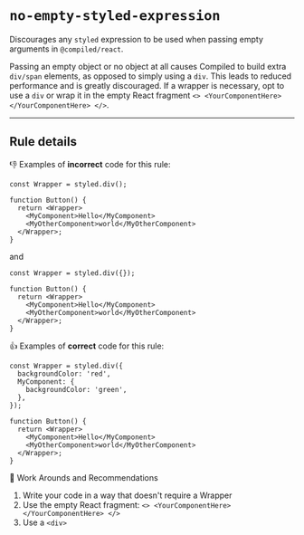 # `no-empty-styled-expression`

Discourages any `styled` expression to be used when passing empty arguments in `@compiled/react`.

Passing an empty object or no object at all causes Compiled to build extra `div/span` elements, as opposed to simply using a `div`. This leads to reduced performance and is greatly discouraged. If a wrapper is necessary, opt to use a `div` or wrap it in the empty React fragment `<> <YourComponentHere></YourComponentHere> </>`.

---

## Rule details

👎 Examples of **incorrect** code for this rule:

```
const Wrapper = styled.div();

function Button() {
  return <Wrapper>
    <MyComponent>Hello</MyComponent>
    <MyOtherComponent>world</MyOtherComponent>
  </Wrapper>;
}
```

and

```
const Wrapper = styled.div({});

function Button() {
  return <Wrapper>
    <MyComponent>Hello</MyComponent>
    <MyOtherComponent>world</MyOtherComponent>
  </Wrapper>;
}
```

👍 Examples of **correct** code for this rule:

```
const Wrapper = styled.div({
  backgroundColor: 'red',
  MyComponent: {
    backgroundColor: 'green',
  },
});

function Button() {
  return <Wrapper>
    <MyComponent>Hello</MyComponent>
    <MyOtherComponent>world</MyOtherComponent>
  </Wrapper>;
}
```

🔀 Work Arounds and Recommendations

1. Write your code in a way that doesn't require a Wrapper
2. Use the empty React fragment: `<> <YourComponentHere></YourComponentHere> </>`
3. Use a `<div>`
